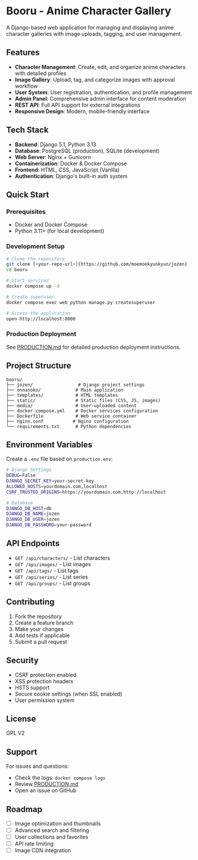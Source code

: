 # Booru - Anime Character Gallery

A Django-based web application for managing and displaying anime character galleries with image uploads, tagging, and user management.

## Features

- **Character Management**: Create, edit, and organize anime characters with detailed profiles
- **Image Gallery**: Upload, tag, and categorize images with approval workflow
- **User System**: User registration, authentication, and profile management
- **Admin Panel**: Comprehensive admin interface for content moderation
- **REST API**: Full API support for external integrations
- **Responsive Design**: Modern, mobile-friendly interface

## Tech Stack

- **Backend**: Django 5.1, Python 3.13
- **Database**: PostgreSQL (production), SQLite (development)
- **Web Server**: Nginx + Gunicorn
- **Containerization**: Docker & Docker Compose
- **Frontend**: HTML, CSS, JavaScript (Vanilla)
- **Authentication**: Django's built-in auth system

## Quick Start

### Prerequisites
- Docker and Docker Compose
- Python 3.11+ (for local development)

### Development Setup
```bash
# Clone the repository
git clone [<your-repo-url>](https://github.com/moemoekyunkyun/jozen)
cd booru

# Start services
docker compose up -d

# Create superuser
docker compose exec web python manage.py createsuperuser

# Access the application
open http://localhost:8000
```

### Production Deployment
See [PRODUCTION.md](PRODUCTION.md) for detailed production deployment instructions.

## Project Structure

```
booru/
├── jozen/                 # Django project settings
├── onnanoko/             # Main application
├── templates/            # HTML templates
├── static/               # Static files (CSS, JS, images)
├── media/                # User-uploaded content
├── docker-compose.yml    # Docker services configuration
├── Dockerfile            # Web service container
├── nginx.conf           # Nginx configuration
└── requirements.txt      # Python dependencies
```

## Environment Variables

Create a `.env` file based on `production.env`:

```bash
# Django Settings
DEBUG=False
DJANGO_SECRET_KEY=your-secret-key
ALLOWED_HOSTS=yourdomain.com,localhost
CSRF_TRUSTED_ORIGINS=https://yourdomain.com,http://localhost

# Database
DJANGO_DB_HOST=db
DJANGO_DB_NAME=jozen
DJANGO_DB_USER=jozen
DJANGO_DB_PASSWORD=your-password
```

## API Endpoints

- `GET /api/characters/` - List characters
- `GET /api/images/` - List images
- `GET /api/tags/` - List tags
- `GET /api/series/` - List series
- `GET /api/groups/` - List groups

## Contributing

1. Fork the repository
2. Create a feature branch
3. Make your changes
4. Add tests if applicable
5. Submit a pull request

## Security

- CSRF protection enabled
- XSS protection headers
- HSTS support
- Secure cookie settings (when SSL enabled)
- User permission system

## License

GPL V2

## Support

For issues and questions:
- Check the logs: `docker compose logs`
- Review [PRODUCTION.md](PRODUCTION.md)
- Open an issue on GitHub

## Roadmap

- [ ] Image optimization and thumbnails
- [ ] Advanced search and filtering
- [ ] User collections and favorites
- [ ] API rate limiting
- [ ] Image CDN integration
